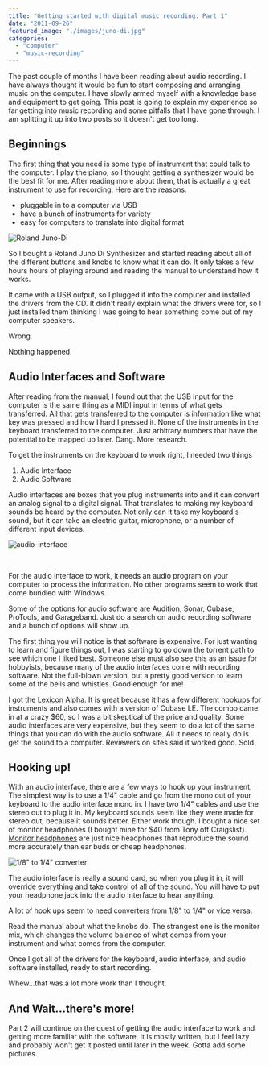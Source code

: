 ```yaml
---
title: "Getting started with digital music recording: Part 1"
date: "2011-09-26"
featured_image: "./images/juno-di.jpg"
categories: 
  - "computer"
  - "music-recording"
---
```


The past couple of months I have been reading about audio recording. I have always thought it would be fun to start composing and arranging music on the computer. I have slowly armed myself with a knowledge base and equipment to get going. This post is going to explain my experience so far getting into music recording and some pitfalls that I have gone through. I am splitting it up into two posts so it doesn't get too long.

## Beginnings

The first thing that you need is some type of instrument that could talk to the computer. I play the piano, so I thought getting a synthesizer would be the best fit for me. After reading more about them, that is actually a great instrument to use for recording. Here are the reasons:

- pluggable in to a computer via USB
- have a bunch of instruments for variety
- easy for computers to translate into digital format

![Roland Juno-Di](./images/juno-di.jpg "Roland Juno-Di")

So I bought a Roland Juno Di Synthesizer and started reading about all of the different buttons and knobs to know what it can do. It only takes a few hours hours of playing around and reading the manual to understand how it works.

It came with a USB output, so I plugged it into the computer and installed the drivers from the CD. It didn't really explain what the drivers were for, so I just installed them thinking I was going to hear something come out of my computer speakers.

Wrong.

Nothing happened.

## Audio Interfaces and Software

After reading from the manual, I found out that the USB input for the computer is the same thing as a MIDI input in terms of what gets transferred. All that gets transferred to the computer is information like what key was pressed and how I hard I pressed it. None of the instruments in the keyboard transferred to the computer. Just arbitrary numbers that have the potential to be mapped up later. Dang. More research.

To get the instruments on the keyboard to work right, I needed two things

1. Audio Interface
2. Audio Software

Audio interfaces are boxes that you plug instruments into and it can convert an analog signal to a digital signal. That translates to making my keyboard sounds be heard by the computer. Not only can it take my keyboard's sound, but it can take an electric guitar, microphone, or a number of different input devices.

![](./images/audio-interface.jpg "audio-interface")

 

For the audio interface to work, it needs an audio program on your computer to process the information. No other programs seem to work that come bundled with Windows.

Some of the options for audio software are Audition, Sonar, Cubase, ProTools, and Garageband. Just do a search on audio recording software and a bunch of options will show up.

The first thing you will notice is that software is expensive. For just wanting to learn and figure things out, I was starting to go down the torrent path to see which one I liked best. Someone else must also see this as an issue for hobbyists, because many of the audio interfaces come with recording software. Not the full-blown version, but a pretty good version to learn some of the bells and whistles. Good enough for me!

I got the [Lexicon Alpha](http://www.sweetwater.com/store/detail/Alpha/). It is great because it has a few different hookups for instruments and also comes with a version of Cubase LE. The combo came in at a crazy $60, so I was a bit skeptical of the price and quality. Some audio interfaces are very expensive, but they seem to do a lot of the same things that you can do with the audio software. All it needs to really do is get the sound to a computer. Reviewers on sites said it worked good. Sold.

## Hooking up!

With an audio interface, there are a few ways to hook up your instrument. The simplest way is to use a 1/4" cable and go from the mono out of your keyboard to the audio interface mono in. I have two 1/4" cables and use the stereo out to plug it in. My keyboard sounds seem like they were made for stereo out, because it sounds better. Either work though. I bought a nice set of monitor headphones (I bought mine for $40 from Tony off Craigslist). [Monitor headphones](http://www.google.com/search?q=monitor+headphones&ie=utf-8&oe=utf-8&aq=t&rls=org.mozilla:en-US:official&client=firefox-a#q=monitor+headphones&hl=en&client=firefox-a&hs=qH1&rls=org.mozilla:en-US:official&prmd=imvns&source=univ&tbm=shop&tbo=u&sa=X&ei=rdl_TuyJJ-eMsALeovxM&ved=0CHIQrQQ&bav=on.2,or.r_gc.r_pw.&fp=53109c92d744947c&biw=1200&bih=601) are just nice headphones that reproduce the sound more accurately than ear buds or cheap headphones.

![1/8" to 1/4" converter](./images/plug-converter.jpg "plug-converter")

The audio interface is really a sound card, so when you plug it in, it will override everything and take control of all of the sound. You will have to put your headphone jack into the audio interface to hear anything.

A lot of hook ups seem to need converters from 1/8" to 1/4" or vice versa.

Read the manual about what the knobs do. The strangest one is the monitor mix, which changes the volume balance of what comes from your instrument and what comes from the computer.

Once I got all of the drivers for the keyboard, audio interface, and audio software installed, ready to start recording.

Whew...that was a lot more work than I thought.

## And Wait...there's more!

Part 2 will continue on the quest of getting the audio interface to work and getting more familiar with the software. It is mostly written, but I feel lazy and probably won't get it posted until later in the week. Gotta add some pictures.
